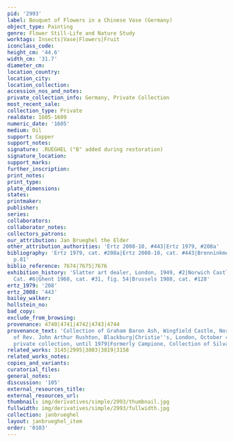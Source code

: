 ```yaml
---
pid: '2993'
label: Bouquet of Flowers in a Chinese Vase (Germany)
object_type: Painting
genre: Flower Still-Life and Nature Study
worktags: Insects|Vase|Flowers|Fruit
iconclass_code:
height_cm: '44.6'
width_cm: '31.7'
diameter_cm:
location_country:
location_city:
location_collection:
accession_nos_and_notes:
private_collection_info: Germany, Private Collection
most_recent_sale:
collection_type: Private
realdate: 1605-1609
numeric_date: '1605'
medium: Oil
support: Copper
support_notes:
signature: .RUEGHEL ("B" added during restoration)
signature_location:
support_marks:
further_inscription:
print_notes:
print_type:
plate_dimensions:
states:
printmaker:
publisher:
series:
collaborators:
collaborator_notes:
collectors_patrons:
our_attribution: Jan Brueghel the Elder
other_attribution_authorities: 'Ertz 2008-10, #443|Ertz 1979, #208a'
bibliography: 'Ertz 1979, cat. #208a|Ertz 2008-10, cat. #443|Brenninkmeijer-de Rooij
  p.81'
biblio_reference: 7674|7675|7676
exhibition_history: 'Slatter art dealer, London, 1949, #2|Norwich Castle Museum 1955,
  Cat. #6|Ghent 1960, cat. #31, fig. 54|Brussels 1980, cat. #128'
ertz_1979: '208'
ertz_2008: '443'
bailey_walker:
hollstein_no:
bad_copy:
exclude_from_browsing:
provenance: 4740|4741|4742|4743|4744
provenance_text: 'Collection of Graham Baron Ash, Wingfield Castle, Norfolk|Collection
  of Rev. John Arthur Rushton, Blackburg|Christie''s, London, October 4, 1967, #155|French
  private collection, until 1979|Formerly Campione, Collection of Silvano Lodi'
related_works: 3145|2995|3803|3819|3158
related_works_notes:
copies_and_variants:
curatorial_files:
general_notes:
discussion: '105'
external_resources_title:
external_resources_url:
thumbnail: img/derivatives/simple/2993/thumbnail.jpg
fullwidth: img/derivatives/simple/2993/fullwidth.jpg
collection: janbrueghel
layout: janbrueghel_item
order: '0103'
---
```

